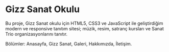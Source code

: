 ﻿# Gizz Sanat Okulu
Bu proje, Gizz Sanat okulu için HTML5, CSS3 ve JavaScript ile geliştirdiğim modern ve responsive tanıtım sitesi; 
müzik, resim, satranç kursları ve Sanat Trio organizasyonlarını tanıtır.

Bölümler: Anasayfa, Gizz Sanat, Galeri, Hakkımızda, İletişim.




